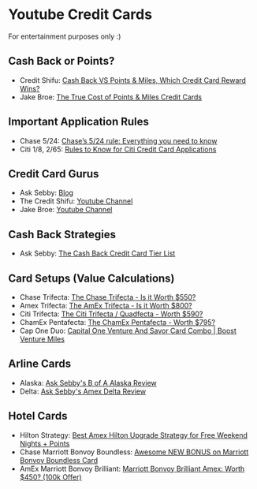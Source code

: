 # Youtube Credit Cards

For entertainment purposes only :)

<!-- toc -->

## Cash Back or Points?

- Credit Shifu: [Cash Back VS Points & Miles, Which Credit Card Reward Wins?](https://www.youtube.com/watch?v=PHRDcq86gUw)
- Jake Broe: [The True Cost of Points & Miles Credit Cards](https://www.youtube.com/watch?v=WrayBtS07iw&t=369s)

## Important Application Rules
- Chase 5/24: [Chase’s 5/24 rule: Everything you need to know](https://thepointsguy.com/guide/ultimate-guide-chase-5-24-rule/)
- Citi 1/8, 2/65: [Rules to Know for Citi Credit Card Applications](https://www.asksebby.com/blog/rules-to-know-for-citi-credit-card-applications#:~:text=Citi%201%2F8,apply%20for%20the%20second%20card.)

## Credit Card Gurus
 - Ask Sebby: [Blog](https://www.asksebby.com/blog)
 - The Credit Shifu: [Youtube Channel](https://www.youtube.com/channel/UCEVXhsR6e3D522BHQj9MlLg)
 - Jake Broe: [Youtube Channel](https://www.youtube.com/channel/UCYHosdETLPp6dpJEsgIUTmw)

## Cash Back Strategies
 - Ask Sebby: [The Cash Back Credit Card Tier List](https://www.asksebby.com/blog/cash-back-credit-card-tier-list)

## Card Setups (Value Calculations)
 - Chase Trifecta: [The Chase Trifecta - Is it Worth $550?
](https://www.youtube.com/watch?v=FO5oV2C_AkY)
 - Amex Trifecta: [The AmEx Trifecta - Is it Worth $800?
](https://www.youtube.com/watch?v=3SbB2xK9uBQ)
 - Citi Trifecta: [The Citi Trifecta / Quadfecta - Worth $590?
](https://www.youtube.com/watch?v=bcreCtS6_Gg)
 - ChamEx Pentafecta: [The ChamEx Pentafecta - Worth $795?
](https://www.youtube.com/watch?v=xLO-2XdoolY)
 - Cap One Duo: [Capital One Venture And Savor Card Combo | Boost Venture Miles
](https://www.youtube.com/watch?v=Q7YBVHvhuwo)

## Arline Cards
- Alaska: [Ask Sebby's B of A Alaska Review](https://www.asksebby.com/blog/bank-of-america-alaska-airlines-visa-signature-review)
- Delta: [Ask Sebby's Amex Delta Review](https://www.asksebby.com/blog/amex-delta-skymiles-credit-card-revamp)

## Hotel Cards
- Hilton Strategy: [Best Amex Hilton Upgrade Strategy for Free Weekend Nights + Points](https://www.youtube.com/watch?v=a0SfcEk5l58)
- Chase Marriott Bonvoy Boundless: [Awesome NEW BONUS on Marriott Bonvoy Boundless Card
](https://www.youtube.com/watch?v=K-q4xvO6n6k)
- AmEx Marriott Bonvoy Brilliant: [Marriott Bonvoy Brilliant Amex: Worth $450? (100k Offer)
](https://www.youtube.com/watch?v=-lhJAR0a9Dk)
